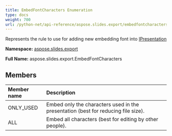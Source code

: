 ```yaml
---
title: EmbedFontCharacters Enumeration
type: docs
weight: 700
url: /python-net/api-reference/aspose.slides.export/embedfontcharacters/
---
```


Represents the rule to use for adding new embedding font into [IPresentation](/slides/python-net/api-reference/aspose.slides/ipresentation/)

**Namespace:** [aspose.slides.export](/slides/python-net/api-reference/aspose.slides.export/)

**Full Name:** aspose.slides.export.EmbedFontCharacters



## **Members**
|**Member name**|**Description**|
| :- | :- |
|ONLY_USED|Embed only the characters used in the presentation (best for reducing file size).|
|ALL|Embed all characters (best for editing by other people).|
